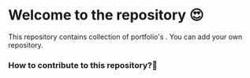 # Welcome to the repository 😍
This repository contains collection of portfolio's . You can add your own repository.

### How to contribute to this repository?🧐
